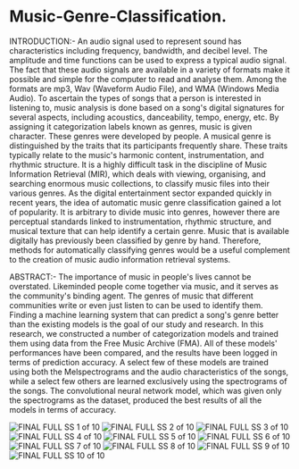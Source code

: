 # Music-Genre-Classification.
INTRODUCTION:-
An audio signal used to
represent sound has characteristics including
frequency, bandwidth, and decibel level. The
amplitude and time functions can be used to
express a typical audio signal. The fact that
these audio signals are available in a variety of
formats make it possible and simple for the
computer to read and analyse them. Among
the formats are mp3, Wav (Waveform Audio
File), and WMA (Windows Media Audio).
To ascertain the types of songs that a person
is interested in listening to, music analysis is
done based on a song's digital signatures for
several aspects, including acoustics,
danceability, tempo, energy, etc.
By assigning it categorization labels known as
genres, music is given character. These genres
were developed by people. A musical genre is
distinguished by the traits that its participants
frequently share. These traits typically relate
to the music's harmonic content,
instrumentation, and rhythmic structure. It is
a highly difficult task in the discipline of Music
Information Retrieval (MIR), which deals with
viewing, organising, and searching enormous
music collections, to classify music files into
their various genres.
As the digital entertainment sector expanded
quickly in recent years, the idea of automatic
music genre classification gained a lot of
popularity. It is arbitrary to divide music into
genres, however there are perceptual
standards linked to instrumentation, rhythmic
structure, and musical texture that can help
identify a certain genre. Music that is
available digitally has previously been
classified by genre by hand. Therefore,
methods for automatically classifying genres
would be a useful complement to the creation
of music audio information retrieval systems.

ABSTRACT:-
The importance of music in
people's lives cannot be overstated. Likeminded people come together via music,
and it serves as the community's binding
agent. The genres of music that different
communities write or even just listen to
can be used to identify them. Finding a
machine learning system that can predict
a song's genre better than the existing
models is the goal of our study and
research. In this research, we constructed
a number of categorization models and
trained them using data from the Free
Music Archive (FMA). All of these models'
performances have been compared, and
the results have been logged in terms of
prediction accuracy. A select few of these
models are trained using both the Melspectrograms and the audio
characteristics of the songs, while a
select few others are learned exclusively
using the spectrograms of the songs. The
convolutional neural network model,
which was given only the spectrograms
as the dataset, produced the best results
of all the models in terms of accuracy.


![FINAL FULL SS 1 of 10](https://user-images.githubusercontent.com/90751356/205442414-df163567-126a-493a-bcac-ff9b9d398069.png)
![FINAL FULL SS 2 of 10](https://user-images.githubusercontent.com/90751356/205442416-98dc5978-5cc5-4594-9ae1-e1a15250fae4.png)
![FINAL FULL SS 3 of 10](https://user-images.githubusercontent.com/90751356/205442418-3a0b654c-7757-440e-8f9a-8dbae016c785.png)
![FINAL FULL SS 4 of 10](https://user-images.githubusercontent.com/90751356/205442420-479d87df-04e1-49d7-934c-0453c3ad35b8.png)
![FINAL FULL SS 5 of 10](https://user-images.githubusercontent.com/90751356/205442422-6cce2796-23b0-487b-bf3b-7354b7a6dab1.png)
![FINAL FULL SS 6 of 10](https://user-images.githubusercontent.com/90751356/205442425-c3015907-cb8c-4f07-ba60-d8d32607db0f.png)
![FINAL FULL SS 7 of 10](https://user-images.githubusercontent.com/90751356/205442427-2ffcb003-5ce9-4d8b-acd1-cde95dd57a7b.png)
![FINAL FULL SS 8 of 10](https://user-images.githubusercontent.com/90751356/205442428-5d5eb705-a742-4f17-a932-be672816035e.png)
![FINAL FULL SS 9 of 10](https://user-images.githubusercontent.com/90751356/205442429-ee02505f-9c8b-4ce0-a57b-eb5212b3d4fd.png)
![FINAL FULL SS 10 of 10](https://user-images.githubusercontent.com/90751356/205442430-7ec101fa-1280-4e4f-ac75-0a909f3dfce4.png)


